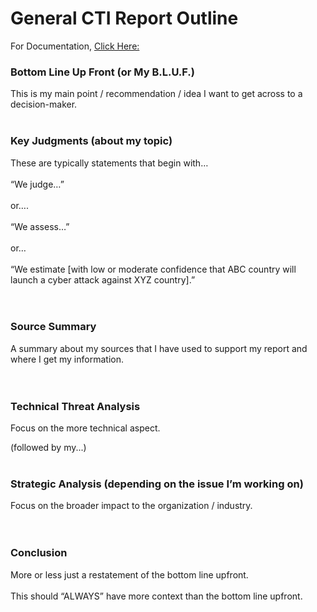 # General CTI Report Outline

For Documentation, [Click Here:](https://github.com/reachchrisyoung/General-CTI-Reporting-Methodology?tab=readme-ov-file#readme)

<h3>Bottom Line Up Front (or My B.L.U.F.)</h3>

This is my main point / recommendation / idea I want to get across to a decision-maker.<br />
<br />
<h3>Key Judgments (about my topic)</h3>

These are typically statements that begin with…<br />
<br />
“We judge…”<br />
<br />
or….<br />
<br />
“We assess…”<br />
<br />
or… <br />
<br />
“We estimate [with low or moderate confidence that ABC country will launch a cyber attack against XYZ country].”<br />
<br />
<br />

<h3>Source Summary</h3>

A summary about my sources that I have used to support my report and where I get my information.<br />
<br />
<br />

<h3>Technical Threat Analysis</h3>

Focus on the more technical aspect.<br />

(followed by my...)<br />
<br />

<h3>Strategic Analysis (depending on the issue I’m working on)</h3>

Focus on the broader impact to the organization / industry.<br />
<br />
<br />
<h3>Conclusion</h3>

More or less just a restatement of the bottom line upfront.<br />
<br />
This should “ALWAYS” have more context than the bottom line upfront.<br />
<br />












